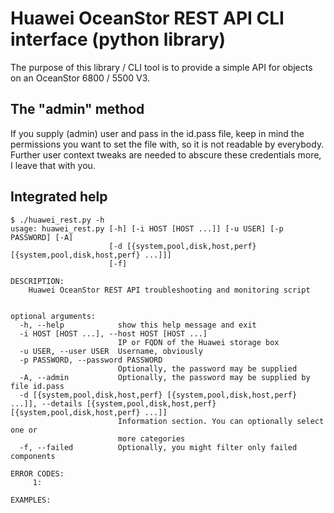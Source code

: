 # Huawei OceanStor REST API CLI interface (python library)
The purpose of this library / CLI tool is to provide a simple API for objects on an OceanStor 6800 / 5500 V3.

## The "admin" method
If you supply (admin) user and pass in the id.pass file, keep in mind the permissions you want to set the file with, so it is not readable by everybody. Further user context tweaks are needed to abscure these credentials more, I leave that with you.

## Integrated help
```
$ ./huawei_rest.py -h
usage: huawei_rest.py [-h] [-i HOST [HOST ...]] [-u USER] [-p PASSWORD] [-A]
                      [-d [{system,pool,disk,host,perf} [{system,pool,disk,host,perf} ...]]]
                      [-f]

DESCRIPTION:
    Huawei OceanStor REST API troubleshooting and monitoring script


optional arguments:
  -h, --help            show this help message and exit
  -i HOST [HOST ...], --host HOST [HOST ...]
                        IP or FQDN of the Huawei storage box
  -u USER, --user USER  Username, obviously
  -p PASSWORD, --password PASSWORD
                        Optionally, the password may be supplied
  -A, --admin           Optionally, the password may be supplied by file id.pass
  -d [{system,pool,disk,host,perf} [{system,pool,disk,host,perf} ...]], --details [{system,pool,disk,host,perf} [{system,pool,disk,host,perf} ...]]
                        Information section. You can optionally select one or
                        more categories
  -f, --failed          Optionally, you might filter only failed components

ERROR CODES:
     1:

EXAMPLES:
```
